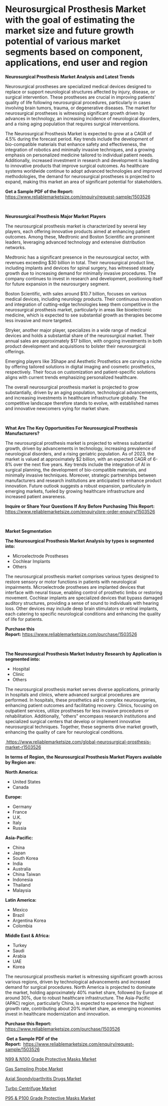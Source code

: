 <p><h1>Neurosurgical Prosthesis Market with the goal of estimating the market size and future growth potential of various market segments based on component, applications, end user and region</h1></p><p><strong>Neurosurgical Prosthesis Market Analysis and Latest Trends</strong></p>
<p><p>Neurosurgical prostheses are specialized medical devices designed to replace or support neurological structures affected by injury, disease, or surgical intervention. These prostheses are crucial in improving patients' quality of life following neurosurgical procedures, particularly in cases involving brain tumors, trauma, or degenerative diseases. The market for neurosurgical prostheses is witnessing significant growth driven by advances in technology, an increasing incidence of neurological disorders, and a rising aging population that requires surgical interventions.</p><p>The Neurosurgical Prosthesis Market is expected to grow at a CAGR of 4.5% during the forecast period. Key trends include the development of bio-compatible materials that enhance safety and effectiveness, the integration of robotics and minimally invasive techniques, and a growing emphasis on personalized medicine tailored to individual patient needs. Additionally, increased investment in research and development is leading to innovative products that improve surgical outcomes. As healthcare systems worldwide continue to adopt advanced technologies and improved methodologies, the demand for neurosurgical prostheses is projected to expand, making this market an area of significant potential for stakeholders.</p></p>
<p><strong>Get a Sample PDF of the Report:&nbsp;</strong> <a href="https://www.reliablemarketsize.com/enquiry/request-sample/1503526?utm_campaign=1176&utm_medium=2&utm_source=Github&utm_content=ia&utm_term=27092024&utm_id=neurosurgical-prosthesis">https://www.reliablemarketsize.com/enquiry/request-sample/1503526</a></p>
<p>&nbsp;</p>
<p><strong>Neurosurgical Prosthesis Major Market Players</strong></p>
<p><p>The neurosurgical prosthesis market is characterized by several key players, each offering innovative products aimed at enhancing patient outcomes. Among these, Medtronic and Boston Scientific are prominent leaders, leveraging advanced technology and extensive distribution networks. </p><p>Medtronic has a significant presence in the neurosurgical sector, with revenues exceeding $30 billion in total. Their neurosurgical product line, including implants and devices for spinal surgery, has witnessed steady growth due to increasing demand for minimally invasive procedures. The company continues to invest in research and development, positioning itself for future expansion in the neurosurgery segment.</p><p>Boston Scientific, with sales around $10.7 billion, focuses on various medical devices, including neurology products. Their continuous innovation and integration of cutting-edge technologies keep them competitive in the neurosurgical prosthesis market, particularly in areas like bioelectronic medicine, which is expected to see substantial growth as therapies become less invasive and more targeted.</p><p>Stryker, another major player, specializes in a wide range of medical devices and holds a substantial share of the neurosurgical market. Their annual sales are approximately $17 billion, with ongoing investments in both product development and acquisitions to bolster their neurosurgical offerings.</p><p>Emerging players like 3Shape and Aesthetic Prosthetics are carving a niche by offering tailored solutions in digital imaging and cosmetic prosthetics, respectively. Their focus on customization and patient-specific solutions aligns with current trends emphasizing personalized healthcare.</p><p>The overall neurosurgical prosthesis market is projected to grow substantially, driven by an aging population, technological advancements, and increasing investments in healthcare infrastructure globally. The competitive landscape therefore stands to evolve, with established names and innovative newcomers vying for market share.</p></p>
<p>&nbsp;</p>
<p><strong>What Are The Key Opportunities For Neurosurgical Prosthesis Manufacturers?</strong></p>
<p><p>The neurosurgical prosthesis market is projected to witness substantial growth, driven by advancements in technology, increasing prevalence of neurological disorders, and a rising geriatric population. As of 2023, the market is valued at approximately $2 billion, with an expected CAGR of 6-8% over the next five years. Key trends include the integration of AI in surgical planning, the development of bio-compatible materials, and minimally invasive techniques. Moreover, strategic partnerships between manufacturers and research institutions are anticipated to enhance product innovation. Future outlook suggests a robust expansion, particularly in emerging markets, fueled by growing healthcare infrastructure and increased patient awareness.</p></p>
<p><strong>Inquire or Share Your Questions If Any Before Purchasing This Report:</strong> <a href="https://www.reliablemarketsize.com/enquiry/pre-order-enquiry/1503526?utm_campaign=1176&utm_medium=2&utm_source=Github&utm_content=ia&utm_term=27092024&utm_id=neurosurgical-prosthesis">https://www.reliablemarketsize.com/enquiry/pre-order-enquiry/1503526</a></p>
<p>&nbsp;</p>
<p><strong>Market Segmentation</strong></p>
<p><strong>The Neurosurgical Prosthesis Market Analysis by types is segmented into:</strong></p>
<p><ul><li>Microelectrode Prostheses</li><li>Cochlear Implants</li><li>Others</li></ul></p>
<p><p>The neurosurgical prosthesis market comprises various types designed to restore sensory or motor functions in patients with neurological impairments. Microelectrode prostheses are implanted devices that interface with neural tissue, enabling control of prosthetic limbs or restoring movement. Cochlear implants are specialized devices that bypass damaged auditory structures, providing a sense of sound to individuals with hearing loss. Other devices may include deep brain stimulators or retinal implants, each catering to specific neurological conditions and enhancing the quality of life for patients.</p></p>
<p><strong>Purchase this Report:&nbsp;</strong><a href="https://www.reliablemarketsize.com/purchase/1503526?utm_campaign=1176&utm_medium=2&utm_source=Github&utm_content=ia&utm_term=27092024&utm_id=neurosurgical-prosthesis">https://www.reliablemarketsize.com/purchase/1503526</a></p>
<p>&nbsp;</p>
<p><strong>The Neurosurgical Prosthesis Market Industry Research by Application is segmented into:</strong></p>
<p><ul><li>Hospital</li><li>Clinic</li><li>Others</li></ul></p>
<p><p>The neurosurgical prosthesis market serves diverse applications, primarily in hospitals and clinics, where advanced surgical procedures are performed. In hospitals, these prosthetics aid in complex neurosurgeries, enhancing patient outcomes and facilitating recovery. Clinics, focusing on outpatient services, utilize prostheses for less invasive procedures or rehabilitation. Additionally, "others" encompass research institutions and specialized surgical centers that develop or implement innovative neurosurgical techniques. Together, these segments drive market growth, enhancing the quality of care for neurological conditions.</p></p>
<p><a href="https://www.reliablemarketsize.com/global-neurosurgical-prosthesis-market-r1503526?utm_campaign=1176&utm_medium=2&utm_source=Github&utm_content=ia&utm_term=27092024&utm_id=neurosurgical-prosthesis">&nbsp;https://www.reliablemarketsize.com/global-neurosurgical-prosthesis-market-r1503526</a></p>
<p><strong>In terms of Region, the Neurosurgical Prosthesis Market Players available by Region are:</strong></p>
<p>
    <p> <strong> North America: </strong>
        <ul>
            <li>United States</li>
            <li>Canada</li>
        </ul>
        </p> 
    <p> <strong> Europe: </strong>
        <ul>
            <li>Germany</li>
            <li>France</li>
            <li>U.K.</li>
            <li>Italy</li>
            <li>Russia</li>
        </ul>
        </p> 
    <p> <strong> Asia-Pacific: </strong>
        <ul>
            <li>China</li>
            <li>Japan</li>
            <li>South Korea</li>
            <li>India</li>
            <li>Australia</li>
            <li>China Taiwan</li>
            <li>Indonesia</li>
            <li>Thailand</li>
            <li>Malaysia</li>
        </ul>
        </p> 
    <p> <strong> Latin America: </strong>
        <ul>
            <li>Mexico</li>
            <li>Brazil</li>
            <li>Argentina Korea</li>
            <li>Colombia</li>
        </ul>
        </p> 
    <p> <strong> Middle East & Africa: </strong>
        <ul>
            <li>Turkey</li>
            <li>Saudi</li>
            <li>Arabia</li>
            <li>UAE</li>
            <li>Korea</li>
        </ul>
    </p>
    </p>
<p><p>The neurosurgical prosthesis market is witnessing significant growth across various regions, driven by technological advancements and increased demand for surgical procedures. North America is projected to dominate the market, holding approximately 40% market share, followed by Europe at around 30%, due to robust healthcare infrastructure. The Asia-Pacific (APAC) region, particularly China, is expected to experience the highest growth rate, contributing about 20% market share, as emerging economies invest in healthcare modernization and innovation.</p></p>
<p><strong>Purchase this Report: </strong><a href="https://www.reliablemarketsize.com/purchase/1503526?utm_campaign=1176&utm_medium=2&utm_source=Github&utm_content=ia&utm_term=27092024&utm_id=neurosurgical-prosthesis">https://www.reliablemarketsize.com/purchase/1503526</a></p>
<p>&nbsp;<strong>Get a Sample PDF of the Report:&nbsp;&nbsp;</strong><a href="https://www.reliablemarketsize.com/enquiry/request-sample/1503526?utm_campaign=1176&utm_medium=2&utm_source=Github&utm_content=ia&utm_term=27092024&utm_id=neurosurgical-prosthesis">https://www.reliablemarketsize.com/enquiry/request-sample/1503526</a></p>
<p><strong></strong></p>
<p><p><a href="https://issuu.com/reportprime-2/docs/n99-n100-grade-protective-masks-mar_08488c05ccc7d0?utm_campaign=1176&utm_medium=2&utm_source=Github&utm_content=ia&utm_term=27092024&utm_id=neurosurgical-prosthesis">N99 & N100 Grade Protective Masks Market</a></p><p><a href="https://www.linkedin.com/pulse/gas-sampling-probe-market-research-report-exploring-size-revenue-ytske?trackingId=uYFB5o0ZTx2b2cgqaoXaiQ%3D%3D&utm_campaign=1176&utm_medium=2&utm_source=Github&utm_content=ia&utm_term=27092024&utm_id=neurosurgical-prosthesis">Gas Sampling Probe Market</a></p><p><a href="https://github.com/RickHolmes3/Market-Research-Report-List-6/blob/main/axial-spondyloarthritis-drugs-market.md?utm_campaign=1176&utm_medium=2&utm_source=Github&utm_content=ia&utm_term=27092024&utm_id=neurosurgical-prosthesis">Axial Spondyloarthritis Drugs Market</a></p><p><a href="https://www.linkedin.com/pulse/turbo-centrifuge-market-outlook-complete-industry-analysis-6zede?trackingId=%2B8%2FbPbleRIOjg8OcYhHYwg%3D%3D&utm_campaign=1176&utm_medium=2&utm_source=Github&utm_content=ia&utm_term=27092024&utm_id=neurosurgical-prosthesis">Turbo Centrifuge Market</a></p><p><a href="https://issuu.com/reportprime-2/docs/p95-p100-grade-protective-masks-mar_48dca9abb90f23?utm_campaign=1176&utm_medium=2&utm_source=Github&utm_content=ia&utm_term=27092024&utm_id=neurosurgical-prosthesis">P95 & P100 Grade Protective Masks Market</a></p></p>